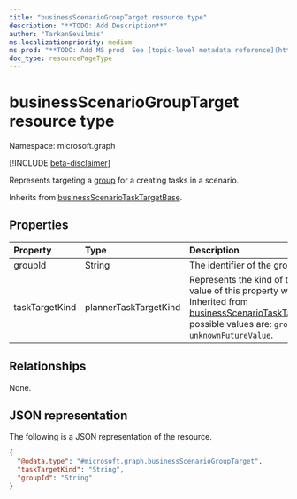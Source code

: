 ```yaml
---
title: "businessScenarioGroupTarget resource type"
description: "**TODO: Add Description**"
author: "TarkanSevilmis"
ms.localizationpriority: medium
ms.prod: "**TODO: Add MS prod. See [topic-level metadata reference](https://aka.ms/msgo?pagePath=Document-APIs/Guidelines/Metadata)**"
doc_type: resourcePageType
---
```


# businessScenarioGroupTarget resource type

Namespace: microsoft.graph

[!INCLUDE [beta-disclaimer](../../includes/beta-disclaimer.md)]

Represents targeting a [group](../resources/group.md) for a creating tasks in a scenario.


Inherits from [businessScenarioTaskTargetBase](../resources/businessscenariotasktargetbase.md).

## Properties
|Property|Type|Description|
|:---|:---|:---|
|groupId|String|The identifier of the group.|
|taskTargetKind|plannerTaskTargetKind|Represents the kind of the target. The value of this property will be `group`. Inherited from [businessScenarioTaskTargetBase](../resources/businessscenariotasktargetbase.md).The possible values are: `group`, `unknownFutureValue`.|

## Relationships
None.

## JSON representation
The following is a JSON representation of the resource.
<!-- {
  "blockType": "resource",
  "@odata.type": "microsoft.graph.businessScenarioGroupTarget"
}
-->
``` json
{
  "@odata.type": "#microsoft.graph.businessScenarioGroupTarget",
  "taskTargetKind": "String",
  "groupId": "String"
}
```

